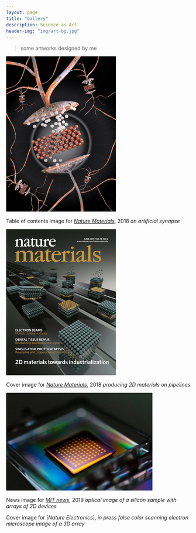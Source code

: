 ```yaml
---
layout: page
title: "Gallery"
description: Science as Art
header-img: "img/art-bg.jpg"
---
```


> some artworks designed by me

![Nature Materials TOC 2018](img/natmat-epiram.jpg)

Table of contents image for [*Nature Materials*](https://www.nature.com/articles/s41563-017-0001-5), 2018
*an artificial synapse*

![Nature Materials Cover 2018](img/natmat-2dcover-2018.png)

Cover image for [*Nature Materials*](https://www.nature.com/articles/s41563-019-0335-2), 2018
*producing 2D materials on pipelines*

![MIT News Image 2019](img/MIT-news-split.jpg)

News image for [*MIT news*](http://news.mit.edu/2018/researchers-quickly-harvest-single-atom-materials-1011), 2019
*optical image of a silicon sample with arrays of 2D devices*

Cover image for [*Nature Electronics*], *in press*
*false color scanning electron microscope image of a 3D array*